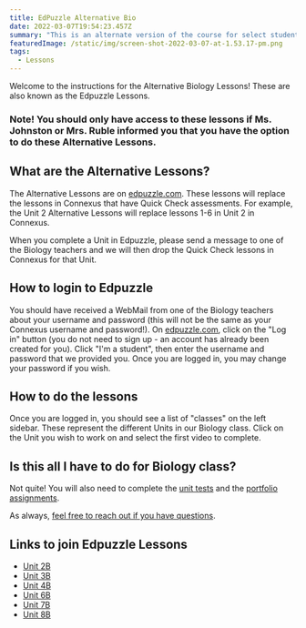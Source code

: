 ```yaml
---
title: EdPuzzle Alternative Bio
date: 2022-03-07T19:54:23.457Z
summary: "This is an alternate version of the course for select students. "
featuredImage: /static/img/screen-shot-2022-03-07-at-1.53.17-pm.png
tags:
  - Lessons
---
```



Welcome to the instructions for the Alternative Biology Lessons! These are also known as the Edpuzzle Lessons. 

### Note! You should only have access to these lessons if Ms. Johnston or Mrs. Ruble informed you that you have the option to do these Alternative Lessons.

## What are the Alternative Lessons?

The Alternative Lessons are on [edpuzzle.com](https://edpuzzle.com). These lessons will replace the lessons in Connexus that have Quick Check assessments. For example, the Unit 2 Alternative Lessons will replace lessons 1-6 in Unit 2 in Connexus. 

When you complete a Unit in Edpuzzle, please send a message to one of the Biology teachers and we will then drop the Quick Check lessons in Connexus for that Unit.

## How to login to Edpuzzle

You should have received a WebMail from one of the Biology teachers about your username and password (this will not be the same as your Connexus username and password!). On [edpuzzle.com](https://edpuzzle.com), click on the "Log in" button (you do not need to sign up - an account has already been created for you). Click "I'm a student", then enter the username and password that we provided you. Once you are logged in, you may change your password if you wish.

## How to do the lessons

Once you are logged in, you should see a list of "classes" on the left sidebar. These represent the different Units in our Biology class. Click on the Unit you wish to work on and select the first video to complete.

## Is this all I have to do for Biology class?

Not quite! You will also need to complete the [unit tests](/tags/alternative%20tests) and the [portfolio assignments](/tags/portfolios). 

As always, [feel free to reach out if you have questions](/contact).

## Links to join Edpuzzle Lessons

* [Unit 2B](https://edpuzzle.com/join/vibomvi)
* [Unit 3B](https://edpuzzle.com/join/unekenu!)
* [Unit 4B](https://edpuzzle.com/join/nidfeka)
* [Unit 6B](https://edpuzzle.com/join/teutari)
* [Unit 7B](https://edpuzzle.com/join/hehojka)
* [Unit 8B](https://edpuzzle.com/join/jipeczu)
